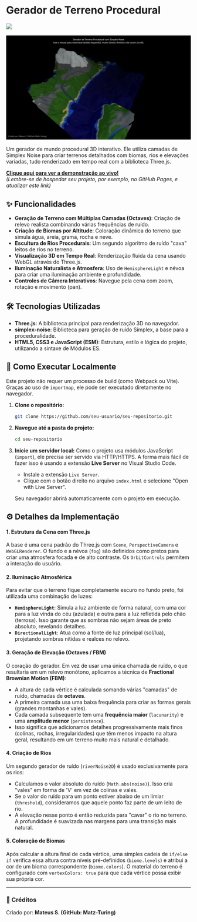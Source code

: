 # Gerador de Terreno Procedural

<img src="https://user-images.githubusercontent.com/74038190/212284115-f47cd8ff-2ffb-4b04-b5bf-4d1c14c0247f.gif" width="1000">
  
![Captura de Tela Principal](img/1.png)

Um gerador de mundo procedural 3D interativo. Ele utiliza camadas de Simplex Noise para criar terrenos detalhados com biomas, rios e elevações variadas, tudo renderizado em tempo real com a biblioteca Three.js.

[**Clique aqui para ver a demonstração ao vivo!**](https://seu-usuario.github.io/seu-repositorio/)  
*(Lembre-se de hospedar seu projeto, por exemplo, no GitHub Pages, e atualizar este link)*

## ✨ Funcionalidades

-   **Geração de Terreno com Múltiplas Camadas (Octaves)**: Criação de relevo realista combinando várias frequências de ruído.
-   **Criação de Biomas por Altitude**: Coloração dinâmica do terreno que simula água, areia, grama, rocha e neve.
-   **Escultura de Rios Procedurais**: Um segundo algoritmo de ruído "cava" leitos de rios no terreno.
-   **Visualização 3D em Tempo Real**: Renderização fluida da cena usando WebGL através do Three.js.
-   **Iluminação Naturalista e Atmosfera**: Uso de `HemisphereLight` e névoa para criar uma iluminação ambiente e profundidade.
-   **Controles de Câmera Interativos**: Navegue pela cena com zoom, rotação e movimento (pan).

## 🛠️ Tecnologias Utilizadas

-   **Three.js**: A biblioteca principal para renderização 3D no navegador.
-   **simplex-noise**: Biblioteca para geração de ruído Simplex, a base para a proceduralidade.
-   **HTML5, CSS3 e JavaScript (ESM)**: Estrutura, estilo e lógica do projeto, utilizando a sintaxe de Módulos ES.

## 🚀 Como Executar Localmente

Este projeto não requer um processo de build (como Webpack ou Vite). Graças ao uso de `importmap`, ele pode ser executado diretamente no navegador.

1.  **Clone o repositório:**
    ```bash
    git clone https://github.com/seu-usuario/seu-repositorio.git
    ```

2.  **Navegue até a pasta do projeto:**
    ```bash
    cd seu-repositorio
    ```

3.  **Inicie um servidor local:**
    Como o projeto usa módulos JavaScript (`import`), ele precisa ser servido via HTTP/HTTPS. A forma mais fácil de fazer isso é usando a extensão **Live Server** no Visual Studio Code.
    -   Instale a extensão `Live Server`.
    -   Clique com o botão direito no arquivo `index.html` e selecione "Open with Live Server".

    Seu navegador abrirá automaticamente com o projeto em execução.

## ⚙️ Detalhes da Implementação

#### 1. Estrutura da Cena com Three.js
A base é uma cena padrão do Three.js com `Scene`, `PerspectiveCamera` e `WebGLRenderer`. O fundo e a névoa (`fog`) são definidos como pretos para criar uma atmosfera focada e de alto contraste. Os `OrbitControls` permitem a interação do usuário.

#### 2. Iluminação Atmosférica
Para evitar que o terreno fique completamente escuro no fundo preto, foi utilizada uma combinação de luzes:
-   **`HemisphereLight`**: Simula a luz ambiente de forma natural, com uma cor para a luz vinda do céu (azulada) e outra para a luz refletida pelo chão (terrosa). Isso garante que as sombras não sejam áreas de preto absoluto, revelando detalhes.
-   **`DirectionalLight`**: Atua como a fonte de luz principal (sol/lua), projetando sombras nítidas e realces no relevo.

#### 3. Geração de Elevação (Octaves / FBM)
O coração do gerador. Em vez de usar uma única chamada de ruído, o que resultaria em um relevo monótono, aplicamos a técnica de **Fractional Brownian Motion (FBM)**:
-   A altura de cada vértice é calculada somando várias "camadas" de ruído, chamadas de **octaves**.
-   A primeira camada usa uma baixa frequência para criar as formas gerais (grandes montanhas e vales).
-   Cada camada subsequente tem uma **frequência maior** (`lacunarity`) e uma **amplitude menor** (`persistence`).
-   Isso significa que adicionamos detalhes progressivamente mais finos (colinas, rochas, irregularidades) que têm menos impacto na altura geral, resultando em um terreno muito mais natural e detalhado.

#### 4. Criação de Rios
Um segundo gerador de ruído (`riverNoise2D`) é usado exclusivamente para os rios:
-   Calculamos o valor absoluto do ruído (`Math.abs(noise)`). Isso cria "vales" em forma de 'V' em vez de colinas e vales.
-   Se o valor do ruído para um ponto estiver abaixo de um limiar (`threshold`), consideramos que aquele ponto faz parte de um leito de rio.
-   A elevação nesse ponto é então reduzida para "cavar" o rio no terreno. A profundidade é suavizada nas margens para uma transição mais natural.

#### 5. Coloração de Biomas
Após calcular a altura final de cada vértice, uma simples cadeia de `if/else if` verifica essa altura contra níveis pré-definidos (`biome.levels`) e atribui a cor de um bioma correspondente (`biome.colors`). O material do terreno é configurado com `vertexColors: true` para que cada vértice possa exibir sua própria cor.

---

### 👤 Créditos

Criado por: **Mateus S. (GitHub: Matz-Turing)**
